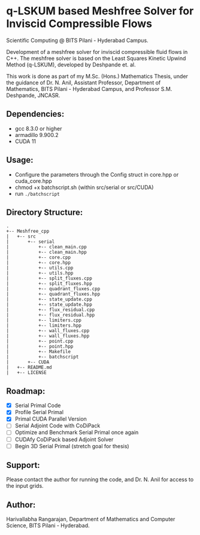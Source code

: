 # q-LSKUM based Meshfree Solver for Inviscid Compressible Flows

Scientific Computing @ BITS Pilani - Hyderabad Campus.

Development of a meshfree solver for inviscid compressible fluid flows in C++. The meshfree solver is based on the Least Squares
Kinetic Upwind Method (q-LSKUM), developed by Deshpande et. al. 

This work is done as part of my M.Sc. (Hons.) Mathematics Thesis, under the guidance of Dr. N. Anil, Assistant Professor, Department of Mathematics, BITS Pilani - Hyderabad Campus, and Professor S.M. Deshpande, JNCASR. 

## Dependencies:
* gcc 8.3.0 or higher
* armadillo 9.900.2
* CUDA 11

## Usage:

* Configure the parameters through the Config struct in core.hpp or cuda_core.hpp
* chmod +x batchscript.sh (within src/serial or src/CUDA)
* run `./batchscript` 

## Directory Structure: 
```
.
+-- Meshfree_cpp
|   +-- src
|       +-- serial
|           +-- clean_main.cpp
|           +-- clean_main.hpp
|           +-- core.cpp
|           +-- core.hpp
|           +-- utils.cpp
|           +-- utils.hpp
|           +-- split_fluxes.cpp
|           +-- split_fluxes.hpp
|           +-- quadrant_fluxes.cpp
|           +-- quadrant_fluxes.hpp
|           +-- state_update.cpp
|           +-- state_update.hpp
|           +-- flux_residual.cpp
|           +-- flux_residual.hpp
|           +-- limiters.cpp
|           +-- limiters.hpp
|           +-- wall_fluxes.cpp
|           +-- wall_fluxes.hpp
|           +-- point.cpp
|           +-- point.hpp
|           +-- Makefile   
|           +-- batchscript
|       +-- CUDA
|   +-- README.md
|   +-- LICENSE
```
## Roadmap:

- [x] Serial Primal Code
- [x] Profile Serial Primal
- [X] Primal CUDA Parallel Version
- [ ] Serial Adjoint Code with CoDiPack
- [ ] Optimize and Benchmark Serial Primal once again
- [ ] CUDAfy CoDiPack based Adjoint Solver
- [ ] Begin 3D Serial Primal (stretch goal for thesis)

## Support:

Please contact the author for running the code, and Dr. N. Anil for access to the input grids.

## Author:

Harivallabha Rangarajan, Department of Mathematics and Computer Science, BITS Pilani - Hyderabad. 

